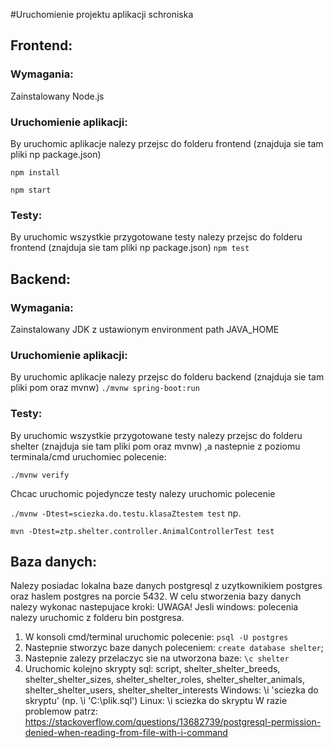 #Uruchomienie projektu aplikacji schroniska

##


## Frontend:
### Wymagania:
Zainstalowany Node.js

### Uruchomienie aplikacji:
By uruchomic aplikacje nalezy przejsc do folderu frontend (znajduja sie tam pliki np package.json)

`npm install`

`npm start`


### Testy:
By uruchomic wszystkie przygotowane testy nalezy przejsc do folderu frontend (znajduja sie tam pliki np package.json) 
`npm test`

## Backend:
### Wymagania:
Zainstalowany JDK z ustawionym environment path JAVA_HOME 

### Uruchomienie aplikacji:
By uruchomic aplikacje nalezy przejsc do folderu backend (znajduja sie tam pliki pom oraz mvnw)
`./mvnw spring-boot:run`

### Testy:
By uruchomic wszystkie przygotowane testy nalezy przejsc do folderu shelter (znajduja sie tam pliki pom oraz mvnw) 
,a nastepnie z poziomu terminala/cmd uruchomiec polecenie: 

`./mvnw verify` 

Chcac uruchomic pojedyncze testy nalezy
uruchomic polecenie 

`./mvnw -Dtest=sciezka.do.testu.klasaZtestem test` np. 

`mvn -Dtest=ztp.shelter.controller.AnimalControllerTest test`


## Baza danych:
Nalezy posiadac lokalna baze danych postgresql z uzytkownikiem postgres oraz haslem postgres
na porcie 5432. 
W celu stworzenia bazy danych nalezy wykonac nastepujace kroki:
UWAGA! Jesli windows: polecenia nalezy uruchomic z folderu bin postgresa.
1. W konsoli cmd/terminal uruchomic polecenie: `psql -U postgres`
2. Nastepnie stworzyc baze danych poleceniem: `create database shelter`;
3. Nastepnie zalezy przelaczyc sie na utworzona baze: `\c shelter`
4. Uruchomic kolejno skrypty sql: script, shelter_shelter_breeds, shelter_shelter_sizes, 
shelter_shelter_roles, shelter_shelter_animals, shelter_shelter_users, shelter_shelter_interests
Windows: \i 'sciezka do skryptu' (np. \i 'C:\\plik.sql')
Linux: \i sciezka do skryptu
W razie problemow patrz:
https://stackoverflow.com/questions/13682739/postgresql-permission-denied-when-reading-from-file-with-i-command
